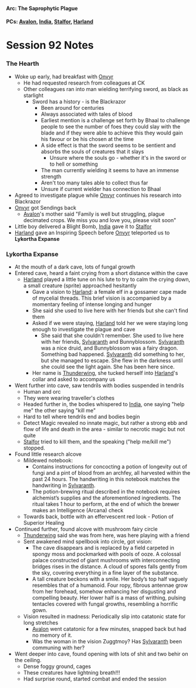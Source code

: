 #### Arc: The Saprophytic Plague
#### PCs: [Avalon](PCs/Current/Avalon.md), [India](PCs/Current/India.md), [Stalfor](PCs/Current/Stalfor.md), [Harland](PCs/Current/Harland.md)

# Session 92 Notes
### The Hearth
- Woke up early, had breakfast with [Onvyr](NPCs/Living/Onvyr.md)
	- He had requested research from colleagues at CK
	- Other colleagues ran into man wielding terrifying sword, as black as starlight
		- Sword has a history - is the Blackrazor
			- Been around for centuries
			- Always associated with tales of blood
			- Earliest mention is a challenge set forth by Bhaal to challenge people to see the number of foes they could slay with the blade and if they were able to achieve this they would gain his favour or be his chosen at the time
			- A side effect is that the sword seems to be sentient and absorbs the souls of creatures that it slays
				- Unsure where the souls go - whether it's in the sword or to hell or something
			- The man currently wielding it seems to have an immense strength
			- Aren't too many tales able to collect thus far
			- Unsure if current wielder has connection to Bhaal
- Agreed to investigate plague while [Onvyr](NPCs/Living/Onvyr.md) continues his research into Blackrazor
- [Onvyr](NPCs/Living/Onvyr.md) got Sendings back
	- [Avalon](PCs/Current/Avalon.md)'s mother said "Family is well but struggling, plague decimated crops. We miss you and love you, please visit soon"
- Little boy delivered a Blight Bomb, [India](PCs/Current/India.md) gave it to [Stalfor](PCs/Current/Stalfor.md)
- [Harland](PCs/Current/Harland.md) gave an Inspiring Speech before [Onvyr](NPCs/Living/Onvyr.md) teleported us to **Lykortha Expanse**

### Lykortha Expanse
- At the mouth of a dark cave, lots of fungal growth
- Entered cave, heard a faint crying from a short distance within the cave
	- [Harland](PCs/Current/Harland.md) played a little tune on his lute to try to calm the crying down, a small creature (sprite) approached hesitantly
		- Gave a vision to [Harland](PCs/Current/Harland.md): a female elf in a gossamer cape made of mycelial threads. This brief vision is accompanied by a momentary feeling of intense longing and hunger
		- She said she used to live here with her friends but she can't find them
		- Asked if we were staying, [Harland](PCs/Current/Harland.md) told her we were staying long enough to investigate the plague and cave
			- She said that she couldn't remember. She used to live here with her friends, [Sylvaranth](NPCs/Deceased/Aerryn.md) and Bunnyblossom. [Sylvaranth](NPCs/Deceased/Aerryn.md) was a nice druid, and Bunnyblossom was a fairy dragon. Something bad happened. [Sylvaranth](NPCs/Deceased/Aerryn.md) did something to her, but she managed to escape. She flew in the darkness until she could see the light again. She has been here since.
		- Her name is [Thunderwing](NPCs/Living/Thunderwing.md), she tucked herself into [Harland](PCs/Current/Harland.md)'s collar and asked to accompany us
- Went further into cave, saw tendrils with bodies suspended in tendrils
	- Human and orc
	- They were wearing traveller's clothes
	- Headed further in, the bodies whispered to [India](PCs/Current/India.md), one saying "help me" the other saying "kill me"
	- Hard to tell where tendrils end and bodies begin
	- Detect Magic revealed no innate magic, but rather a strong ebb and flow of life and death in the area - similar to necrotic magic but not quite
	- [Stalfor](PCs/Current/Stalfor.md) tried to kill them, and the speaking ("help me/kill me") stopped.
- Found little research alcove
	- Mildewed notebook:
		- Contains instructions for concocting a potion of longevity out of fungi and a pint of blood from an archfey, all harvested within the past 24 hours. The handwriting in this notebook matches the handwriting in [Sylvaranth](NPCs/Deceased/Aerryn.md).
		- The potion-brewing ritual described in the notebook requires alchemist’s supplies and the aforementioned ingredients. The ritual takes 1 hour to perform, at the end of which the brewer makes an Intelligence (Arcana) check
	- Towards back, bottle with an effervescent red look - Potion of Superior Healing
- Continued further, found alcove with mushroom fairy circle
	- [Thunderwing](NPCs/Living/Thunderwing.md) said she was from here, was here playing with a friend
	- Sent awakened mind spellbook into circle, got vision:
		- The cave disappears and is replaced by a field carpeted in spongy moss and pockmarked with pools of ooze. A colossal palace constructed of giant mushrooms with interconnecting bridges rises in the distance. A cloud of spores falls gently from the sky, covering everything in a fine layer of the substance.
		- A tall creature beckons with a smile. Her body’s top half vaguely resembles that of a humanoid. Four ropy, fibrous antennae grow from her forehead, somehow enhancing her disgusting and compelling beauty. Her lower half is a mass of writhing, pulsing tentacles covered with fungal growths, resembling a horrific gown.
	- Vision resulted in madness: Periodically slip into catatonic state for long stretches
		- [Avalon](PCs/Current/Avalon.md) went catatonic for a few minutes, snapped back but had no memory of it.
		- Was the woman in the vision Zuggtmoy? Has [Sylvaranth](NPCs/Deceased/Aerryn.md) been communing with her?
- Went deeper into cave, found opening with lots of shit and two behir on the ceiling.
	- Dense foggy ground, cages
	- These creatures have lightning breath!!!
	- Had surprise round, started combat and ended the session